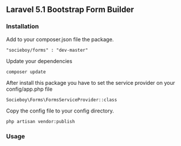 ## Laravel 5.1 Bootstrap Form Builder

### Installation

Add to your composer.json file the package.

```
"socieboy/forms" : "dev-master"
```

Update your dependencies

```
composer update
```

After install this package you have to set the service provider on your config/app.php file

```
Socieboy\Forms\FormsServiceProvider::class
```

Copy the config file to your config directory.

```
php artisan vendor:publish
```

### Usage